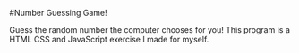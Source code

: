 #Number Guessing Game!

Guess the random number the computer chooses for you! This program is a HTML CSS and JavaScript exercise I made for myself.
